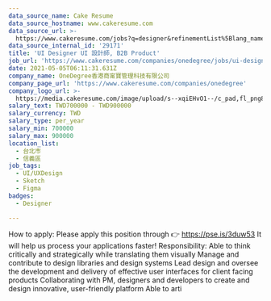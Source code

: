 ```yaml
---
data_source_name: Cake Resume
data_source_hostname: www.cakeresume.com
data_source_url: >-
  https://www.cakeresume.com/jobs?q=designer&refinementList%5Blang_name%5D%5B0%5D=English&refinementList%5Bsalary_type%5D=per_year
data_source_internal_id: '29171'
title: 'UI Designer UI 設計師, B2B Product'
job_url: 'https://www.cakeresume.com/companies/onedegree/jobs/ui-designer-ui-design-eat'
date: 2021-05-05T06:11:31.631Z
company_name: OneDegree香港商甯寶管理科技有限公司
company_page_url: 'https://www.cakeresume.com/companies/onedegree'
company_logo_url: >-
  https://media.cakeresume.com/image/upload/s--xqiEHvO1--/c_pad,fl_png8,h_200,w_200/v1578296147/zhabcskfo2ifv72dmwtx.png
salary_text: TWD700000 - TWD900000
salary_currency: TWD
salary_type: per_year
salary_min: 700000
salary_max: 900000
location_list:
  - 台北市
  - 信義區
job_tags:
  - UI/UXDesign
  - Sketch
  - Figma
badges:
  - Designer

---
```


How to apply: Please apply this position through 👉 https://pse.is/3duw53 It will help us process your applications faster! Responsibility: Able to think critically and strategically while translating them visually Manage and contribute to design libraries and design systems Lead design and oversee the development and delivery of effective user interfaces for client facing products Collaborating with PM, designers and developers to create and design innovative, user-friendly platform Able to arti